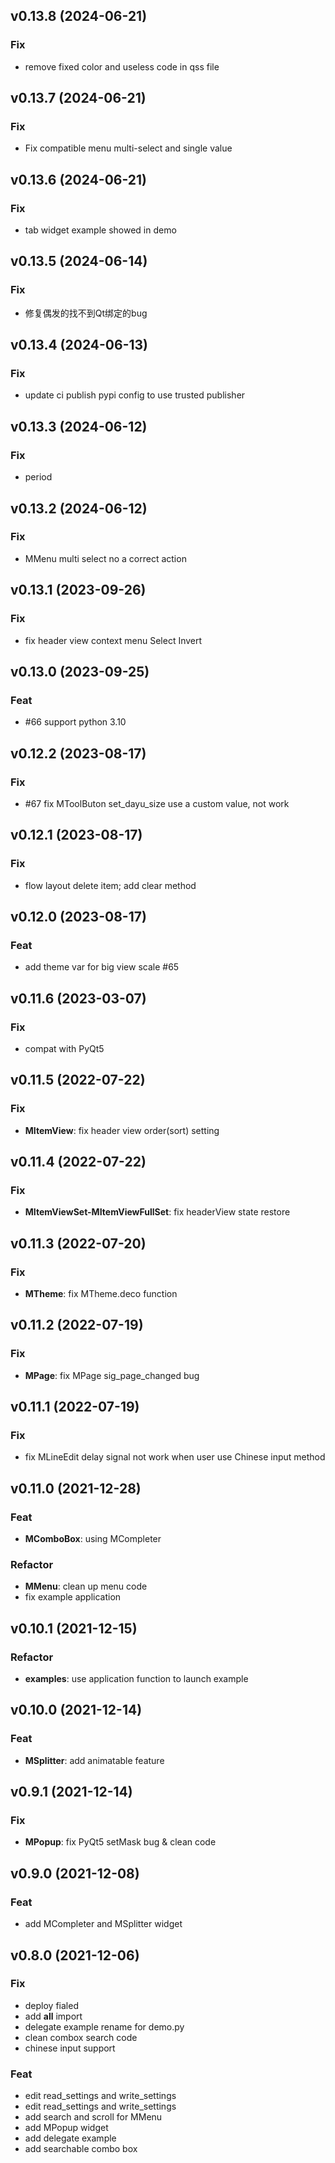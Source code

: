 ## v0.13.8 (2024-06-21)

### Fix

- remove fixed color and useless code in qss file

## v0.13.7 (2024-06-21)

### Fix

- Fix compatible menu multi-select and single value

## v0.13.6 (2024-06-21)

### Fix

- tab widget example showed in demo

## v0.13.5 (2024-06-14)

### Fix

- 修复偶发的找不到Qt绑定的bug

## v0.13.4 (2024-06-13)

### Fix

- update ci publish pypi config to use trusted publisher

## v0.13.3 (2024-06-12)

### Fix

- period

## v0.13.2 (2024-06-12)

### Fix

- MMenu multi select no a correct action

## v0.13.1 (2023-09-26)

### Fix

- fix header view context menu Select Invert

## v0.13.0 (2023-09-25)

### Feat

- #66 support python 3.10

## v0.12.2 (2023-08-17)

### Fix

- #67 fix MToolButon set_dayu_size use a custom value, not work

## v0.12.1 (2023-08-17)

### Fix

- flow layout delete item; add clear method

## v0.12.0 (2023-08-17)

### Feat

- add theme var for big view scale #65

## v0.11.6 (2023-03-07)

### Fix

- compat with PyQt5

## v0.11.5 (2022-07-22)

### Fix

- **MItemView**: fix header view order(sort) setting

## v0.11.4 (2022-07-22)

### Fix

- **MItemViewSet-MItemViewFullSet**: fix headerView state restore

## v0.11.3 (2022-07-20)

### Fix

- **MTheme**: fix MTheme.deco function

## v0.11.2 (2022-07-19)

### Fix

- **MPage**: fix MPage sig_page_changed bug

## v0.11.1 (2022-07-19)

### Fix

- fix MLineEdit delay signal not work when user use Chinese input method

## v0.11.0 (2021-12-28)

### Feat

- **MComboBox**: using MCompleter

### Refactor

- **MMenu**: clean up menu code
- fix example application

## v0.10.1 (2021-12-15)

### Refactor

- **examples**: use application function to launch example

## v0.10.0 (2021-12-14)

### Feat

- **MSplitter**: add animatable feature

## v0.9.1 (2021-12-14)

### Fix

- **MPopup**: fix PyQt5 setMask bug & clean code

## v0.9.0 (2021-12-08)

### Feat

- add MCompleter and MSplitter widget

## v0.8.0 (2021-12-06)

### Fix

- deploy fialed
- add __all__ import
- delegate example rename for demo.py
- clean combox search code
- chinese input support

### Feat

- edit read_settings and write_settings
- edit read_settings and write_settings
- add search and scroll for MMenu
- add MPopup widget
- add delegate example
- add searchable combo box
